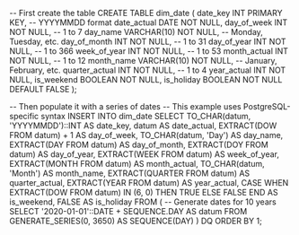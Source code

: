 -- First create the table
CREATE TABLE dim_date (
    date_key INT PRIMARY KEY,  -- YYYYMMDD format
    date_actual DATE NOT NULL,
    day_of_week INT NOT NULL,  -- 1 to 7
    day_name VARCHAR(10) NOT NULL,  -- Monday, Tuesday, etc.
    day_of_month INT NOT NULL,  -- 1 to 31
    day_of_year INT NOT NULL,  -- 1 to 366
    week_of_year INT NOT NULL,  -- 1 to 53
    month_actual INT NOT NULL,  -- 1 to 12
    month_name VARCHAR(10) NOT NULL,  -- January, February, etc.
    quarter_actual INT NOT NULL,  -- 1 to 4
    year_actual INT NOT NULL,
    is_weekend BOOLEAN NOT NULL,
    is_holiday BOOLEAN NOT NULL DEFAULT FALSE
);

-- Then populate it with a series of dates
-- This example uses PostgreSQL-specific syntax
INSERT INTO dim_date
SELECT
    TO_CHAR(datum, 'YYYYMMDD')::INT AS date_key,
    datum AS date_actual,
    EXTRACT(DOW FROM datum) + 1 AS day_of_week,
    TO_CHAR(datum, 'Day') AS day_name,
    EXTRACT(DAY FROM datum) AS day_of_month,
    EXTRACT(DOY FROM datum) AS day_of_year,
    EXTRACT(WEEK FROM datum) AS week_of_year,
    EXTRACT(MONTH FROM datum) AS month_actual,
    TO_CHAR(datum, 'Month') AS month_name,
    EXTRACT(QUARTER FROM datum) AS quarter_actual,
    EXTRACT(YEAR FROM datum) AS year_actual,
    CASE
        WHEN EXTRACT(DOW FROM datum) IN (6, 0) THEN TRUE
        ELSE FALSE
    END AS is_weekend,
    FALSE AS is_holiday
FROM (
    -- Generate dates for 10 years
    SELECT '2020-01-01'::DATE + SEQUENCE.DAY AS datum
    FROM GENERATE_SERIES(0, 3650) AS SEQUENCE(DAY)
) DQ
ORDER BY 1;